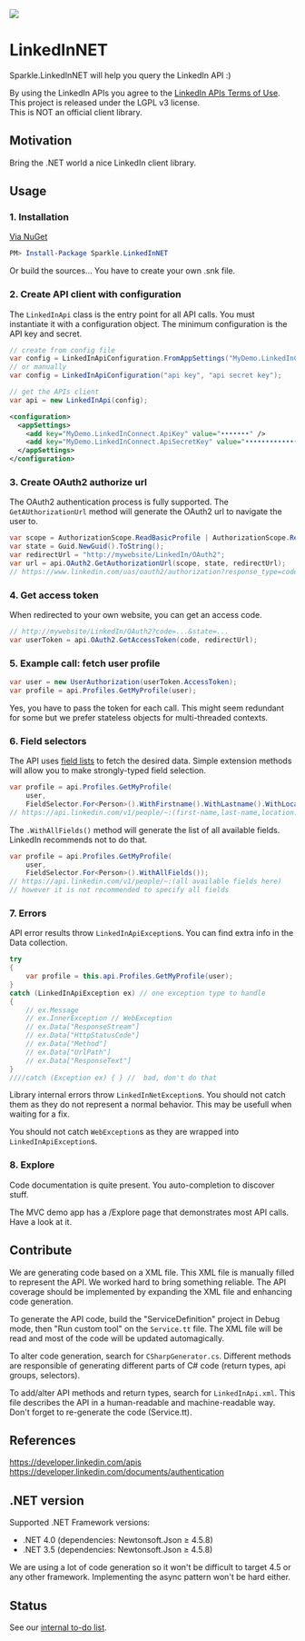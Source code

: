 
![](https://raw.githubusercontent.com/SparkleNetworks/LinkedInNET/master/src/LiNET-200.png)

LinkedInNET
===========

Sparkle.LinkedInNET will help you query the LinkedIn API :)

By using the LinkedIn APIs you agree to the [LinkedIn APIs Terms of Use](https://developer.linkedin.com/documents/linkedin-apis-terms-use).  
This project is released under the LGPL v3 license.  
This is NOT an official client library.

Motivation
------------

Bring the .NET world a nice LinkedIn client library.

Usage
------------

### 1. Installation

[Via NuGet](https://www.nuget.org/packages/Sparkle.LinkedInNET/)

````powershell
PM> Install-Package Sparkle.LinkedInNET
````

Or build the sources... You have to create your own .snk file.

### 2. Create API client with configuration

The `LinkedInApi` class is the entry point for all API calls. You must instantiate it with a configuration object. The minimum configuration is the API key and secret.  

````csharp
// create from config file
var config = LinkedInApiConfiguration.FromAppSettings("MyDemo.LinkedInConnect");
// or manually
var config = LinkedInApiConfiguration("api key", "api secret key");

// get the APIs client
var api = new LinkedInApi(config);
````

````xml
<configuration>
  <appSettings>
    <add key="MyDemo.LinkedInConnect.ApiKey" value="•••••••" />
    <add key="MyDemo.LinkedInConnect.ApiSecretKey" value="•••••••••••••" />
  </appSettings>
</configuration>
````

### 3. Create OAuth2 authorize url

The OAuth2 authentication process is fully supported. The `GetAUthorizationUrl` method will generate the OAuth2 url to navigate the user to.

````csharp
var scope = AuthorizationScope.ReadBasicProfile | AuthorizationScope.ReadEmailAddress;
var state = Guid.NewGuid().ToString();
var redirectUrl = "http://mywebsite/LinkedIn/OAuth2";
var url = api.OAuth2.GetAuthorizationUrl(scope, state, redirectUrl);
// https://www.linkedin.com/uas/oauth2/authorization?response_type=code&client_id=...
````

### 4. Get access token

When redirected to your own website, you can get an access code.

````csharp
// http://mywebsite/LinkedIn/OAuth2?code=...&state=...
var userToken = api.OAuth2.GetAccessToken(code, redirectUrl);
````

### 5. Example call: fetch user profile

````csharp
var user = new UserAuthorization(userToken.AccessToken);
var profile = api.Profiles.GetMyProfile(user);
````

Yes, you have to pass the token for each call. This might seem redundant for some but we prefer stateless objects for multi-threaded contexts. 

### 6. Field selectors

The API uses [field lists](https://developer.linkedin.com/documents/field-selectors) to fetch the desired data. Simple extension methods will allow you to make strongly-typed field selection.

````csharp
var profile = api.Profiles.GetMyProfile(
    user,
    FieldSelector.For<Person>().WithFirstname().WithLastname().WithLocationName());
// https://api.linkedin.com/v1/people/~:(first-name,last-name,location:(name))
````

The `.WithAllFields()` method will generate the list of all available fields. LinkedIn recommends not to do that.

````csharp
var profile = api.Profiles.GetMyProfile(
    user,
    FieldSelector.For<Person>().WithAllFields());
// https://api.linkedin.com/v1/people/~:(all available fields here)
// however it is not recommended to specify all fields
````

### 7. Errors

API error results throw `LinkedInApiException`s. You can find extra info in the Data collection.

````csharp
try
{
    var profile = this.api.Profiles.GetMyProfile(user);
}
catch (LinkedInApiException ex) // one exception type to handle
{
    // ex.Message
    // ex.InnerException // WebException
    // ex.Data["ResponseStream"]
    // ex.Data["HttpStatusCode"]
    // ex.Data["Method"]
    // ex.Data["UrlPath"]
    // ex.Data["ResponseText"]
}
////catch (Exception ex) { } //  bad, don't do that

````

Library internal errors throw `LinkedInNetException`s. You should not catch them as they do not represent a normal behavior. This may be usefull when waiting for a fix.

You should not catch `WebException`s as they are wrapped into `LinkedInApiException`s.

### 8. Explore

Code documentation is quite present. You auto-completion to discover stuff.

The MVC demo app has a /Explore page that demonstrates most API calls. Have a look at it.

Contribute
------------

We are generating code based on a XML file. 
This XML file is manually filled to represent the API. 
We worked hard to bring something reliable. 
The API coverage should be implemented by expanding the XML file and enhancing code generation.

To generate the API code, build the "ServiceDefinition" project in Debug mode, then "Run custom tool" on the `Service.tt` file. The XML file will be read and most of the code will be updated automagically. 
  
To alter code generation, search for `CSharpGenerator.cs`. Different methods are responsible of generating different parts of C# code (return types, api groups, selectors).
  
To add/alter API methods and return types, search for `LinkedInApi.xml`. This file describes the API in a human-readable and machine-readable way. Don't forget to re-generate the code (Service.tt).


References
------------

https://developer.linkedin.com/apis  
https://developer.linkedin.com/documents/authentication  


.NET version
------------

Supported .NET Framework versions:

* .NET 4.0 (dependencies: Newtonsoft.Json ≥ 4.5.8)
* .NET 3.5 (dependencies: Newtonsoft.Json ≥ 4.5.8)

We are using a lot of code generation so it won't be difficult to target 4.5 or any other framework. Implementing the async pattern won't be hard either.


Status
------------

See our [internal to-do list](src/ToDo.md).
